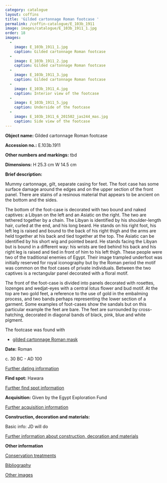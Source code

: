 ```yaml
---
category: catalogue
layout: coffins
title: 'Gilded cartonnage Roman footcase '
permalink: /coffin-catalogue/E_103b_1911
image: images/catalogue/E_103b_1911_1.jpg
order: 18
images: 
  -
    image: E_103b_1911_1.jpg
    caption: Gilded cartonnage Roman footcase
  -
    image: E_103b_1911_2.jpg
    caption: Gilded cartonnage Roman footcase
  -
    image: E_103b_1911_3.jpg
    caption: Gilded cartonnage Roman footcase
  -
    image: E_103b_1911_4.jpg
    caption: Interior view of the footcase
  -
    image: E_103b_1911_5.jpg
    caption: Underside of the footcase
  -
    image: E_103b_1911_6_201502_jas244_mas.jpg
    caption: Side view of the footcase
---
```


**Object name:** 
Gilded cartonnage Roman footcase 

**Accession no.:** 
E.103b.1911

**Other numbers and markings:**
tbd

**Dimensions:** 
H 25.3 cm
W 14.5 cm

**Brief description:** 

Mummy cartonnage, gilt, separate casing for feet. The foot case has some surface damage around the edges and on the upper section of the front panel. There are stains of a resinous material that appears to be ancient on the bottom and the sides.

The bottom of the foot-case is decorated with two bound and naked captives: a Libyan on the left and an Asiatic on the right. The two are tethered together by a chain. The Libyan is identified by his shoulder-length hair, curled at the end, and his long beard. He stands on his right foot, his left leg is raised and bound to the back of his right thigh and the arms are held together at his back and tied together at the top. The Asiatic can be identified by his short wig and pointed beard. He stands facing the Libyan but is bound in a different way: his wrists are tied behind his back and his right leg is raised and tied in front of him to his left thigh. These people were two of the traditional enemies of Egypt. Their image trampled underfoot was initially reserved for royal iconography but by the Roman period the motif was common on the foot cases of private individuals. Between the two captives is a rectangular panel decorated with a floral motif.

The front of the foot-case is divided into panels decorated with rosettes, lozenges and wedjat-eyes with a central lotus flower and bud motif. At the top are two gold feet, a reference to the use of gold in the embalming process, and two bands perhaps representing the lower section of a garment. Some examples of foot-cases show the sandals but on this particular example the feet are bare. The feet are surrounded by cross-hatching, decorated in diagonal bands of black, pink, blue and white pigment.

The footcase was found with 

* [gilded cartonnage Roman mask](/coffin-catalogue/E_103a_1911)

**Date:**
Roman

c. 30 BC - AD 100


[Further dating information](/catalogue_extras/E_103b_1911_dating)

**Find spot:**
Hawara

[Further find spot information](/catalogue_extras/E_103b_1911_findspot)

**Acquisition:**
Given by the Egypt Exploration Fund

[Further acquisition information](/catalogue_extras/E_103b_1911_acquisition)

**Construction, decoration and materials:**

Basic info: JD will do

[Further information about construction, decoration and materials](/catalogue_extras/E_103b_1911_materials)


**Other information**

[Conservation treatments](/catalogue_extras/E_103b_1911_conservation)

[Bibliography](/catalogue_extras/E_103b_1911_bibliography)

[Other images](/catalogue_extras/E_103b_1911_imagesheet)

